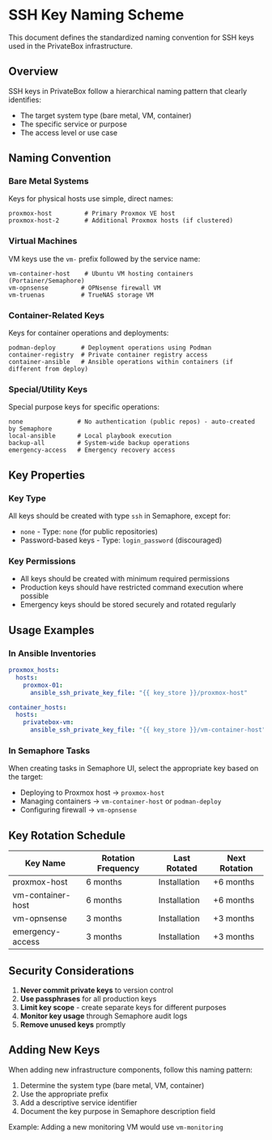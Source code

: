# SSH Key Naming Scheme

This document defines the standardized naming convention for SSH keys used in the PrivateBox infrastructure.

## Overview

SSH keys in PrivateBox follow a hierarchical naming pattern that clearly identifies:
- The target system type (bare metal, VM, container)
- The specific service or purpose
- The access level or use case

## Naming Convention

### Bare Metal Systems

Keys for physical hosts use simple, direct names:

```
proxmox-host         # Primary Proxmox VE host
proxmox-host-2       # Additional Proxmox hosts (if clustered)
```

### Virtual Machines

VM keys use the `vm-` prefix followed by the service name:

```
vm-container-host    # Ubuntu VM hosting containers (Portainer/Semaphore)
vm-opnsense         # OPNsense firewall VM
vm-truenas          # TrueNAS storage VM
```

### Container-Related Keys

Keys for container operations and deployments:

```
podman-deploy       # Deployment operations using Podman
container-registry  # Private container registry access
container-ansible   # Ansible operations within containers (if different from deploy)
```

### Special/Utility Keys

Special purpose keys for specific operations:

```
none               # No authentication (public repos) - auto-created by Semaphore
local-ansible      # Local playbook execution
backup-all         # System-wide backup operations
emergency-access   # Emergency recovery access
```

## Key Properties

### Key Type
All keys should be created with type `ssh` in Semaphore, except for:
- `none` - Type: `none` (for public repositories)
- Password-based keys - Type: `login_password` (discouraged)

### Key Permissions
- All keys should be created with minimum required permissions
- Production keys should have restricted command execution where possible
- Emergency keys should be stored securely and rotated regularly

## Usage Examples

### In Ansible Inventories
```yaml
proxmox_hosts:
  hosts:
    proxmox-01:
      ansible_ssh_private_key_file: "{{ key_store }}/proxmox-host"

container_hosts:
  hosts:
    privatebox-vm:
      ansible_ssh_private_key_file: "{{ key_store }}/vm-container-host"
```

### In Semaphore Tasks
When creating tasks in Semaphore UI, select the appropriate key based on the target:
- Deploying to Proxmox host → `proxmox-host`
- Managing containers → `vm-container-host` or `podman-deploy`
- Configuring firewall → `vm-opnsense`

## Key Rotation Schedule

| Key Name | Rotation Frequency | Last Rotated | Next Rotation |
|----------|-------------------|--------------|---------------|
| proxmox-host | 6 months | Installation | +6 months |
| vm-container-host | 6 months | Installation | +6 months |
| vm-opnsense | 3 months | Installation | +3 months |
| emergency-access | 3 months | Installation | +3 months |

## Security Considerations

1. **Never commit private keys** to version control
2. **Use passphrases** for all production keys
3. **Limit key scope** - create separate keys for different purposes
4. **Monitor key usage** through Semaphore audit logs
5. **Remove unused keys** promptly

## Adding New Keys

When adding new infrastructure components, follow this naming pattern:
1. Determine the system type (bare metal, VM, container)
2. Use the appropriate prefix
3. Add a descriptive service identifier
4. Document the key purpose in Semaphore description field

Example: Adding a new monitoring VM would use `vm-monitoring`